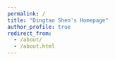 ```yaml
---
permalink: /
title: "Dingtao Shen's Homepage"
author_profile: true
redirect_from: 
  - /about/
  - /about.html
---
```



